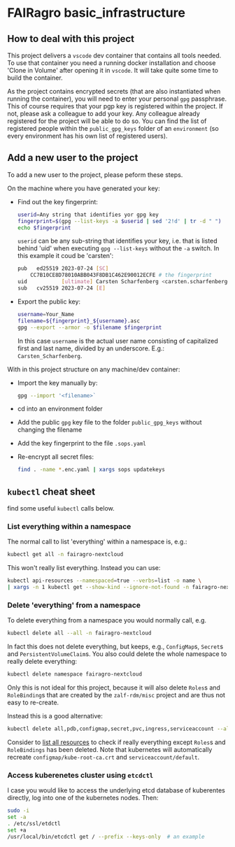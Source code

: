# FAIRagro basic_infrastructure #

## How to deal with this project ##

This project delivers a `vscode` dev container that contains all tools needed. To use that container
you need a running docker installation and choose 'Clone in Volume' after opening it in `vscode`.
It will take quite some time to build the container.

As the project contains encrypted secrets (that are also instantiated when running the container),
you will need to enter your personal `gpg` passphrase. This of course requires that your pgp key
is registered within the project. If not, please ask a colleague to add your key. Any colleague
already registered for the project will be able to do so. You can find the list of registered people
within the `public_gpg_keys` folder of an `environment` (so every environment has his own list of
registered users).

## Add a new user to the project ##

To add a new user to the project, please peform these steps.

On the machine where you have generated your key:

* Find out the key fingerprint:

  ```bash
  userid=Any string that identifies yor gpg key
  fingerprint=$(gpg --list-keys -a $userid | sed '2!d' | tr -d " ")
  echo $fingerprint
  ```

  `userid` can be any sub-string that identifies your key, i.e. that is listed behind 'uid' when
  executing `gpg --list-keys` without the `-a` switch. In this example it coud be 'carsten':

  ```bash #2
  pub   ed25519 2023-07-24 [SC]
      CC7B10CE8D78010ABB043F8DB1C462E90012ECFE # the fingerprint
  uid           [ultimate] Carsten Scharfenberg <carsten.scharfenberg@zalf.de>  # the full user id
  sub   cv25519 2023-07-24 [E]
  ```

* Export the public key:

  ```bash
  username=Your_Name
  filename=${fingerprint}_${username}.asc
  gpg --export --armor -o $filename $fingerprint
  ```

  In this case `username` is the actual user name consisting of capitalized first and last name,
  divided by an underscore. E.g.: `Carsten_Scharfenberg`.

With in this project structure on any machine/dev container:

* Import the key manually by:

  ```bash
  gpg --import '<filename>`
  ```

* cd into an environment folder
* Add the public `gpg` key file to the folder `public_gpg_keys` without changing the filename
* Add the key fingerprint to the file `.sops.yaml`
* Re-encrypt all secret files:

  ```bash
  find . -name *.enc.yaml | xargs sops updatekeys
  ```

## `kubectl` cheat sheet ##

find some useful `kubectl` calls below.

### List everything within a namespace ###

The normal call to list 'everything' within a namespace is, e.g.:

```bash
kubectl get all -n fairagro-nextcloud
```

This won't really list everything. Instead you can use:

```bash
kubectl api-resources --namespaced=true --verbs=list -o name \
| xargs -n 1 kubectl get --show-kind --ignore-not-found -n fairagro-nextcloud
```

### Delete 'everything' from a namespace ###

To delete everything from a namespace you would normally call, e.g.

```bash
kubectl delete all --all -n fairagro-nextcloud
```

In fact this does not delete everything, but keeps, e.g., `ConfigMap`s, `Secret`s and
`PersistentVolumeClaim`s. You also could delete the whole namespace to really delete everything:

```bash
kubectl delete namespace fairagro-nextcloud
```

Only this is not ideal for this project, because it will also delete `Roles`s and `RoleBinding`s
that are created by the `zalf-rdm/misc` project and are thus not easy to re-create.

Instead this is a good alternative:

```bash
kubectl delete all,pdb,configmap,secret,pvc,ingress,serviceaccount --all -n fairagro-nextcloud
```

Consider to [list all resources](#list-everything-within-a-namespace) to check if really
everything except `Roles`s and `RoleBindings` has been deleted. Note that kubernetes will
automatically recreate `configmap/kube-root-ca.crt` and `serviceaccount/default`.

### Access kuberenetes cluster using `etcdctl` ###

I case you would like to access the underlying etcd database of kuberentes directly, log
into one of the kubernetes nodes. Then:

```bash
sudo -i
set -a
. /etc/ssl/etdctl
set +a
/usr/local/bin/etcdctl get / --prefix --keys-only  # an example
```
